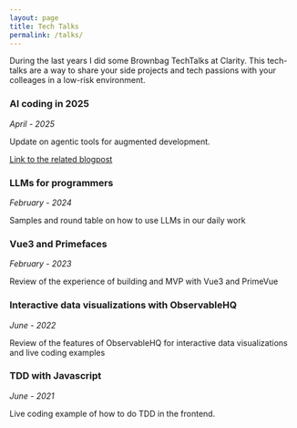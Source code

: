 ```yaml
---
layout: page
title: Tech Talks
permalink: /talks/
---
```


During the last years I did some Brownbag TechTalks at Clarity. This tech-talks are a way to share your side projects and tech passions with your colleages in a low-risk environment.

### AI coding in 2025

_April - 2025_

Update on agentic tools for augmented development.

[Link to the related blogpost](https://medium.com/clarityai-engineering/ai-assisted-coding-in-2025-6e800e4e61b5)

### LLMs for programmers

_February - 2024_

Samples and round table on how to use LLMs in our daily work

### Vue3 and Primefaces

_February - 2023_

Review of the experience of building and MVP with Vue3 and PrimeVue

### Interactive data visualizations with ObservableHQ

_June - 2022_

Review of the features of ObservableHQ for interactive data visualizations and live coding examples

### TDD with Javascript

_June - 2021_

Live coding example of how to do TDD in the frontend.
